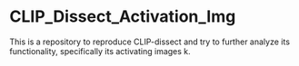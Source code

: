 # CLIP_Dissect_Activation_Img
This is a repository to reproduce CLIP-dissect and try to further analyze its functionality, specifically its activating images k. 
